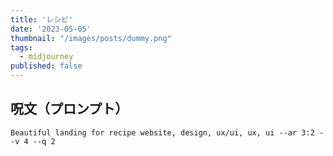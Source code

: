 ```yaml
---
title: 'レシピ'
date: '2023-05-05'
thumbnail: "/images/posts/dummy.png"
tags:
  - midjourney
published: false
---
```


## 呪文（プロンプト）
```
Beautiful landing for recipe website, design, ux/ui, ux, ui --ar 3:2 --v 4 --q 2
```
